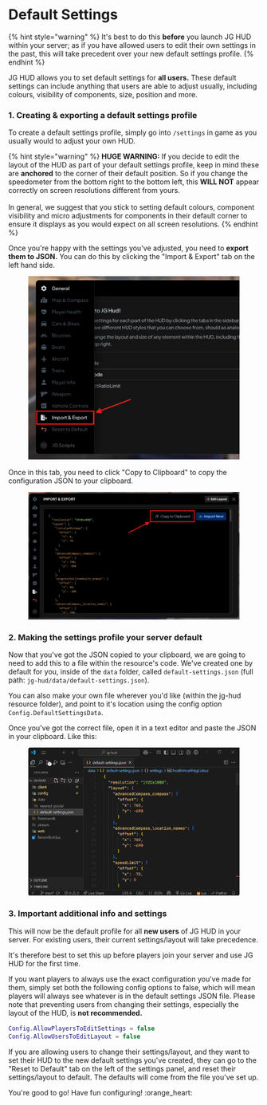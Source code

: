 # Default Settings

{% hint style="warning" %}
It's best to do this **before** you launch JG HUD within your server; as if you have allowed users to edit their own settings in the past, this will take precedent over your new default settings profile.
{% endhint %}

JG HUD allows you to set default settings for **all users.** These default settings can include anything that users are able to adjust usually, including colours, visibility of components, size, position and more.

### 1. Creating & exporting a default settings profile

To create a default settings profile, simply go into `/settings` in game as you usually would to adjust your own HUD.

{% hint style="warning" %}
**HUGE WARNING:** If you decide to edit the layout of the HUD as part of your default settings profile, keep in mind these are **anchored** to the corner of their default position. So if you change the speedometer from the bottom right to the bottom left, this **WILL NOT** appear correctly on screen resolutions different from yours.\
\
In general, we suggest that you stick to setting default colours, component visibility and micro adjustments for components in their default corner to ensure it displays as you would expect on all screen resolutions.
{% endhint %}

Once you're happy with the settings you've adjusted, you need to **export them to JSON.** You can do this by clicking the "Import & Export" tab on the left hand side.

<figure><img src="../.gitbook/assets/image.png" alt=""><figcaption></figcaption></figure>

Once in this tab, you need to click "Copy to Clipboard" to copy the configuration JSON to your clipboard.

<figure><img src="../.gitbook/assets/image (2).png" alt=""><figcaption></figcaption></figure>

### 2. Making the settings profile your server default

Now that you've got the JSON copied to your clipboard, we are going to need to add this to a file within the resource's code. We've created one by default for you, inside of the `data` folder, called `default-settings.json`  (full path: `jg-hud/data/default-settings.json`).

You can also make your own file wherever you'd like (within the jg-hud resource folder), and point to it's location using the config option `Config.DefaultSettingsData`.

Once you've got the correct file, open it in a text editor and paste the JSON in your clipboard. Like this:

<figure><img src="../.gitbook/assets/image (3).png" alt=""><figcaption></figcaption></figure>

### 3. Important additional info and settings

This will now be the default profile for all **new users** of JG HUD in your server. For existing users, their current settings/layout will take precedence.

It's therefore best to set this up before players join your server and use JG HUD for the first time.

If you want players to always use the exact configuration you've made for them, simply set both the following config options to false, which will mean players will always see whatever is in the default settings JSON file. Please note that preventing users from changing their settings, especially the layout of the HUD, is **not recommended.**

```lua
Config.AllowPlayersToEditSettings = false
Config.AllowUsersToEditLayout = false
```

If you are allowing users to change their settings/layout, and they want to set their HUD to the new default settings you've created, they can go to the "Reset to Default" tab on the left of the settings panel, and reset their settings/layout to default. The defaults will come from the file you've set up.

You're good to go! Have fun configuring! :orange\_heart:
